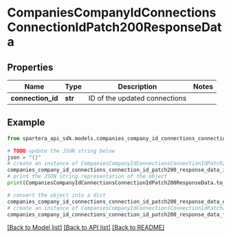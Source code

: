 # CompaniesCompanyIdConnectionsConnectionIdPatch200ResponseData


## Properties

Name | Type | Description | Notes
------------ | ------------- | ------------- | -------------
**connection_id** | **str** | ID of the updated connections | 

## Example

```python
from spartera_api_sdk.models.companies_company_id_connections_connection_id_patch200_response_data import CompaniesCompanyIdConnectionsConnectionIdPatch200ResponseData

# TODO update the JSON string below
json = "{}"
# create an instance of CompaniesCompanyIdConnectionsConnectionIdPatch200ResponseData from a JSON string
companies_company_id_connections_connection_id_patch200_response_data_instance = CompaniesCompanyIdConnectionsConnectionIdPatch200ResponseData.from_json(json)
# print the JSON string representation of the object
print(CompaniesCompanyIdConnectionsConnectionIdPatch200ResponseData.to_json())

# convert the object into a dict
companies_company_id_connections_connection_id_patch200_response_data_dict = companies_company_id_connections_connection_id_patch200_response_data_instance.to_dict()
# create an instance of CompaniesCompanyIdConnectionsConnectionIdPatch200ResponseData from a dict
companies_company_id_connections_connection_id_patch200_response_data_from_dict = CompaniesCompanyIdConnectionsConnectionIdPatch200ResponseData.from_dict(companies_company_id_connections_connection_id_patch200_response_data_dict)
```
[[Back to Model list]](../README.md#documentation-for-models) [[Back to API list]](../README.md#documentation-for-api-endpoints) [[Back to README]](../README.md)


